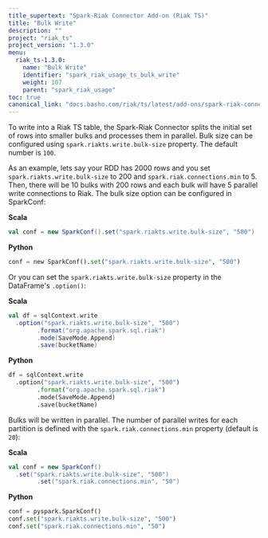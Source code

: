```yaml
---
title_supertext: "Spark-Riak Connector Add-on (Riak TS)"
title: "Bulk Write"
description: ""
project: "riak_ts"
project_version: "1.3.0"
menu:
  riak_ts-1.3.0:
    name: "Bulk Write"
    identifier: "spark_riak_usage_ts_bulk_write"
    weight: 107
    parent: "spark_riak_usage"
toc: true
canonical_link: "docs.basho.com/riak/ts/latest/add-ons/spark-riak-connector/usage/bulk-write"
---
```


To write into a Riak TS table, the Spark-Riak Connector splits the initial set of rows into smaller bulks and processes them in parallel. Bulk size can be configured using `spark.riakts.write.bulk-size` property. The default number is `100`.

As an example, lets say your RDD has 2000 rows and you set `spark.riakts.write.bulk-size` to 200 and `spark.riak.connections.min` to 5. Then, there will be 10 bulks with 200 rows and each bulk will have 5 parallel write connections to Riak. The bulk size option can be configured in SparkConf:

**Scala**
```scala
val conf = new SparkConf().set("spark.riakts.write.bulk-size", "500")
```
**Python**
```python
conf = new SparkConf().set("spark.riakts.write.bulk-size", "500")
```

Or you can set the `spark.riakts.write.bulk-size` property in the DataFrame's `.option()`:

**Scala**
```scala
val df = sqlContext.write
  .option("spark.riakts.write.bulk-size", "500")
        .format("org.apache.spark.sql.riak")
        .mode(SaveMode.Append)
        .save(bucketName)
```
**Python**
```python
df = sqlContext.write
  .option("spark.riakts.write.bulk-size", "500")
        .format("org.apache.spark.sql.riak")
        .mode(SaveMode.Append)
        .save(bucketName)
```

Bulks will be written in parallel. The number of parallel writes for each partition is defined with the `spark.riak.connections.min` property (default is `20`):

**Scala**
```scala
val conf = new SparkConf()
  .set("spark.riakts.write.bulk-size", "500")
        .set("spark.riak.connections.min", "50")
```
**Python**
```python
conf = pyspark.SparkConf()
conf.set("spark.riakts.write.bulk-size", "500")
conf.set("spark.riak.connections.min", "50")
```
